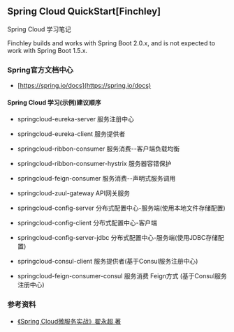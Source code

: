 ## Spring Cloud QuickStart[Finchley] 

Spring Cloud 学习笔记  

Finchley builds and works with Spring Boot 2.0.x, and is not expected to work with Spring Boot 1.5.x.

### Spring官方文档中心
* [https://spring.io/docs](https://spring.io/docs)


#### Spring Cloud 学习(示例)建议顺序
* springcloud-eureka-server  服务注册中心

* springcloud-eureka-client 服务提供者

* springcloud-ribbon-consumer 服务消费--客户端负载均衡

* springcloud-ribbon-consumer-hystrix 服务器容错保护

* springcloud-feign-consumer 服务消费--声明式服务调用

* springcloud-zuul-gateway API网关服务

  

* springcloud-config-server 分布式配置中心-服务端(使用本地文件存储配置)

* springcloud-config-client 分布式配置中心-客户端

* springcloud-config-server-jdbc  分布式配置中心-服务端(使用JDBC存储配置)

  

* springcloud-consul-client 服务提供者(基于Consul服务注册中心)

* springcloud-feign-consumer-consul  服务消费 Feign方式 (基于Consul服务注册中心)

  


### 参考资料
* [《Spring Cloud微服务实战》翟永超 著](http://blog.didispace.com/)